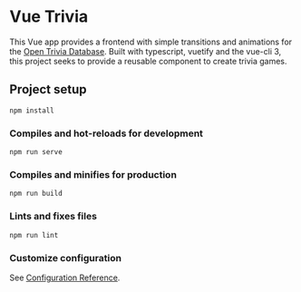 
# Vue Trivia

This Vue app provides a frontend with simple transitions and animations for the [Open Trivia Database](https://opentdb.com/). Built with typescript, vuetify and the vue-cli 3, this project seeks to provide a reusable component to create trivia games.


## Project setup
```
npm install
```

### Compiles and hot-reloads for development
```
npm run serve
```

### Compiles and minifies for production
```
npm run build
```

### Lints and fixes files
```
npm run lint
```

### Customize configuration
See [Configuration Reference](https://cli.vuejs.org/config/).
